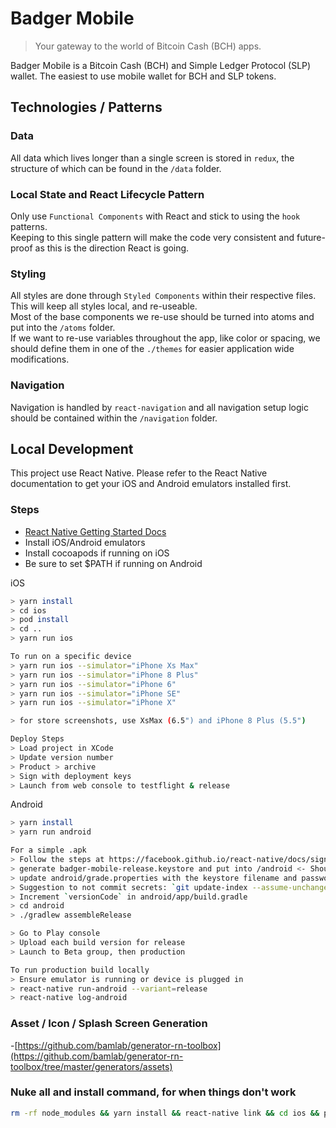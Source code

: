 # Badger Mobile

> Your gateway to the world of Bitcoin Cash (BCH) apps.

Badger Mobile is a Bitcoin Cash (BCH) and Simple Ledger Protocol (SLP) wallet. The easiest to use mobile wallet for BCH and SLP tokens.

## Technologies / Patterns

### Data

All data which lives longer than a single screen is stored in `redux`, the structure of which can be found in the `/data` folder.

### Local State and React Lifecycle Pattern

Only use `Functional Components` with React and stick to using the `hook` patterns.  
Keeping to this single pattern will make the code very consistent and future-proof as this is the direction React is going.

### Styling

All styles are done through `Styled Components` within their respective files. This will keep all styles local, and re-useable.  
Most of the base components we re-use should be turned into atoms and put into the `/atoms` folder.  
If we want to re-use variables throughout the app, like color or spacing, we should define them in one of the `./themes` for easier application wide modifications.

### Navigation

Navigation is handled by `react-navigation` and all navigation setup logic should be contained within the `/navigation` folder.

## Local Development

This project use React Native. Please refer to the React Native documentation to get your iOS and Android emulators installed first.

### Steps

- [React Native Getting Started Docs](https://facebook.github.io/react-native/docs/getting-started)
- Install iOS/Android emulators
- Install cocoapods if running on iOS
- Be sure to set \$PATH if running on Android

iOS

```bash
> yarn install
> cd ios
> pod install
> cd ..
> yarn run ios

To run on a specific device
> yarn run ios --simulator="iPhone Xs Max"
> yarn run ios --simulator="iPhone 8 Plus"
> yarn run ios --simulator="iPhone 6"
> yarn run ios --simulator="iPhone SE"
> yarn run ios --simulator="iPhone X"

> for store screenshots, use XsMax (6.5") and iPhone 8 Plus (5.5")

Deploy Steps
> Load project in XCode
> Update version number
> Product > archive
> Sign with deployment keys
> Launch from web console to testflight & release

```

Android

```bash
> yarn install
> yarn run android

For a simple .apk
> Follow the steps at https://facebook.github.io/react-native/docs/signed-apk-android
> generate badger-mobile-release.keystore and put into /android <- Should use the one already used for deployments
> update android/grade.properties with the keystore filename and password
> Suggestion to not commit secrets: `git update-index --assume-unchanged android/gradle.properties`
> Increment `versionCode` in android/app/build.gradle
> cd android
> ./gradlew assembleRelease

> Go to Play console
> Upload each build version for release
> Launch to Beta group, then production

To run production build locally
> Ensure emulator is running or device is plugged in
> react-native run-android --variant=release
> react-native log-android
```

### Asset / Icon / Splash Screen Generation

-[https://github.com/bamlab/generator-rn-toolbox](https://github.com/bamlab/generator-rn-toolbox/tree/master/generators/assets)

### Nuke all and install command, for when things don't work

```bash
rm -rf node_modules && yarn install && react-native link && cd ios && pod install && cd .. && yarn run ios
```
